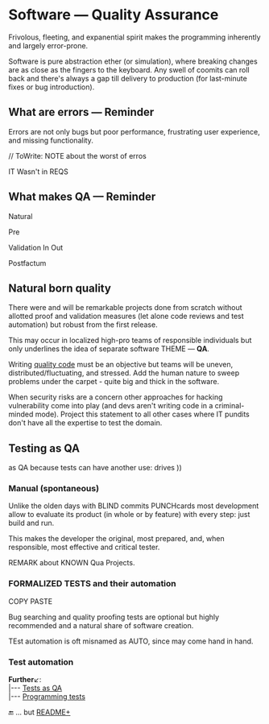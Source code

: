 # Software &mdash; Quality Assurance

Frivolous, fleeting, and expanential spirit makes the programming inherently and largely error-prone. 

Software is pure abstraction ether (or simulation), where breaking changes are as close as the fingers to the keyboard. Any swell of coomits can  roll back and there's always a gap till delivery to production (for last-minute fixes or bug introduction).

## What are errors &mdash; Reminder

Errors are not only bugs but poor performance, frustrating user experience, and missing functionality.

// ToWrite: NOTE about the worst of erros

IT Wasn't in REQS

## What makes QA &mdash; Reminder

Natural

Pre

Validation
   In 
   Out

Postfactum

## Natural born quality

There were and will be remarkable projects done from scratch without allotted proof and validation measures (let alone code reviews and test automation) but robust from the first release. 

This may occur in localized high-pro teams of responsible individuals but only underlines the idea of separate software THEME &mdash; __QA__.

Writing [quality code](README+/code-quality.md) must be an objective but teams will be uneven, distributed/fluctuating, and stressed. Add the human nature to sweep problems under the carpet - quite big and thick in the software.

When security risks are a concern other approaches for hacking vulnerability come into play (and devs aren't writing code in a criminal-minded mode).
Project this statement to all other cases where IT pundits don't have all the expertise to test the domain.

## Testing as QA

as QA because tests can have another use:  drives 
))

### Manual (spontaneous)

Unlike the olden days with BLIND commits  PUNCHcards most development allow to evaluate its product (in whole or by feature) with every step: just build and run.

This makes the developer the original, most prepared, and, when responsible, most effective and critical tester.

REMARK about KNOWN Qua Projects.

### FORMALIZED TESTS and their automation 

COPY PASTE

Bug searching and quality proofing tests are optional but highly recommended and a natural share of software creation. 

TEst automation is oft misnamed as AUTO, since may come hand in hand.

### Test automation

**Further**↙️:\
|--- [Tests as QA](../tests/asQA)\
|--- [Programming tests](https://github.com/Kyriosity/use-dev/blob/main/README+/tests)

:end: ... but [README+](README+)
